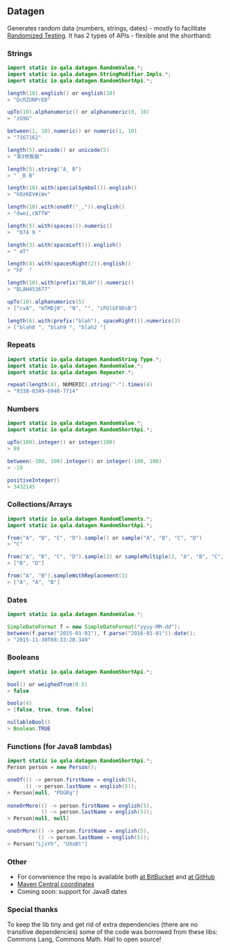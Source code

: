 Datagen
-------

Generates random data (numbers, strings, dates) - mostly to facilitate 
[Randomized Testing](http://qala.io/blog/randomized-testing.html).
It has 2 types of APIs - flexible and the shorthand:
### Strings
```java
import static io.qala.datagen.RandomValue.*;
import static io.qala.datagen.StringModifier.Impls.*;
import static io.qala.datagen.RandomShortApi.*;

length(10).english() or english(10)
> "DcRZUNPrED"

upTo(10).alphanumeric() or alphanumeric(0, 10)
> "zG9G"

between(1, 10).numeric() or numeric(1, 10)
> "7167162"

length(5).unicode() or unicode(5)
> "䂞ꂣ뢧䯺婜"

length(5).string("A_ B")
> " _B B"

length(10).with(specialSymbol()).english()
> "hOzKEV#iWv"

length(10).with(oneOf("_,")).english()
> "dwei,cNTfW"

length(5).with(spaces()).numeric()
>  "874 9 "  

length(3).with(spaceLeft()).english()
> " mT"

length(4).with(spacesRight(2)).english()
> "hF  "

length(10).with(prefix("BLAH")).numeric()
> "BLAH453677"

upTo(10).alphanumerics(5)
> ["cvA", "mTMDj0", "N", "", "iPOlGF9DsB"]

length(6).with(prefix("blah"), spaceRight()).numerics(3)
> ["blah8 ", "blah9 ", "blah2 "]
```

### Repeats

```java
import static io.qala.datagen.RandomString.Type.*;
import static io.qala.datagen.RandomValue.*;
import static io.qala.datagen.Repeater.*;

repeat(length(4), NUMERIC).string("-").times(4)
> "9338-8349-6940-7714"
```

### Numbers

```java
import static io.qala.datagen.RandomValue.*;
import static io.qala.datagen.RandomShortApi.*;

upTo(100).integer() or integer(100)
> 89

between(-100, 100).integer() or integer(-100, 100)
> -19

positiveInteger()
> 3432145
```

### Collections/Arrays

```java
import static io.qala.datagen.RandomElements.*;
import static io.qala.datagen.RandomShortApi.*;

from("A", "B", "C", "D").sample() or sample("A", "B", "C", "D")
> "C"

from("A", "B", "C", "D").sample(2) or sampleMultiple(2, "A", "B", "C", "D")
> ["B", "D"]

from("A", "B").sampleWithReplacement(3)
> ["A", "A", "B"]
```

### Dates

```java
import static io.qala.datagen.RandomValue.*;

SimpleDateFormat f = new SimpleDateFormat("yyyy-MM-dd");
between(f.parse("2015-01-01"), f.parse("2016-01-01")).date();
> "2015-11-30T08:33:20.349"
```

### Booleans

```java
import static io.qala.datagen.RandomShortApi.*;

bool() or weighedTrue(0.5)
> false

bools(4)
> [false, true, true, false]

nullableBool()
> Boolean.TRUE
```

### Functions (for Java8 lambdas)

```java
import static io.qala.datagen.RandomShortApi.*;
Person person = new Person();

oneOf(() -> person.firstName = english(5),
      () -> person.lastName = english(5));
> Person[null, "PDGRq"]
      
noneOrMore(() -> person.firstName = english(5),
           () -> person.lastName = english(5));
> Person[null, null]      

oneOrMore(() -> person.firstName = english(5),
          () -> person.lastName = english(5));
> Person["LjxYh", "UXoBt"]
```

### Other

- For convenience the repo is available both 
  [at BitBucket](https://bitbucket.org/qala/datagen/) and [at GitHub](https://github.com/qala-io/datagen)
- [Maven Central coordinates](http://search.maven.org/#search%7Cga%7C1%7Cg%3A%22io.qala.datagen%22%20a%3A%22qala-datagen%22%20)
- Coming soon: support for Java8 dates

### Special thanks

To keep the lib tiny and get rid of extra dependencies (there are no 
transitive dependencies) some of the code was borrowed from these libs:
Commons Lang, Commons Math. Hail to open source!
